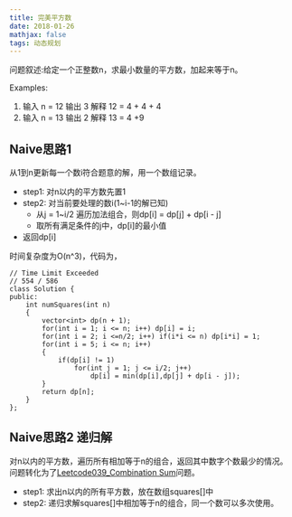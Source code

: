```yaml
---
title: 完美平方数
date: 2018-01-26
mathjax: false
tags: 动态规划
---
```


问题叙述:给定一个正整数n，求最小数量的平方数，加起来等于n。

Examples:
1. 输入 n = 12 输出 3 解释 12 = 4 + 4 + 4
2. 输入 n = 13 输出 2 解释 13 = 4 +9


## Naive思路1

从1到n更新每一个数i符合题意的解，用一个数组记录。

- step1: 对n以内的平方数先置1
- step2: 对当前要处理的数i(1~i-1的解已知)
    - 从j = 1~i/2 遍历加法组合，则dp[i] = dp[j] + dp[i - j]
    - 取所有满足条件的j中，dp[i]的最小值
- 返回dp[i]

时间复杂度为O(n^3)，代码为，

```
// Time Limit Exceeded 
// 554 / 586
class Solution {
public:
    int numSquares(int n) 
    {
        vector<int> dp(n + 1);
        for(int i = 1; i <= n; i++) dp[i] = i;
        for(int i = 2; i <=n/2; i++) if(i*i <= n) dp[i*i] = 1;
        for(int i = 5; i <= n; i++)
        {
            if(dp[i] != 1)
                for(int j = 1; j <= i/2; j++)
                    dp[i] = min(dp[i],dp[j] + dp[i - j]);
        }
        return dp[n];
    }
};
```

## Naive思路2 递归解

对n以内的平方数，遍历所有相加等于n的组合，返回其中数字个数最少的情况。问题转化为了[Leetcode039_Combination Sum](https://github.com/shouguicai/Notes/blob/master/LeetCode/Leetcode039_Combination%20Sum.md)问题。

- step1: 求出n以内的所有平方数，放在数组squares[]中
- step2: 递归求解squares[]中相加等于n的组合，同一个数可以多次使用。




